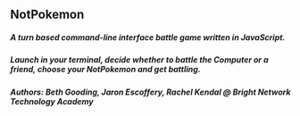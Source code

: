 ## NotPokemon

##### A turn based command-line interface battle game written in JavaScript.

##### Launch in your terminal, decide whether to battle the Computer or a friend, choose your NotPokemon and get battling.

##### Authors: Beth Gooding, Jaron Escoffery, Rachel Kendal @ Bright Network Technology Academy
